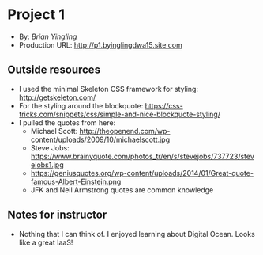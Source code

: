 # Project 1
+ By: *Brian Yingling*
+ Production URL: <http://p1.byinglingdwa15.site.com>

## Outside resources
- I used the minimal Skeleton CSS framework for styling: <http://getskeleton.com/>
- For the styling around the blockquote: <https://css-tricks.com/snippets/css/simple-and-nice-blockquote-styling/>
- I pulled the quotes from here:
    - Michael Scott: <http://theopenend.com/wp-content/uploads/2009/10/michaelscott.jpg>
    - Steve Jobs: <https://www.brainyquote.com/photos_tr/en/s/stevejobs/737723/stevejobs1.jpg>
    - https://geniusquotes.org/wp-content/uploads/2014/01/Great-quote-famous-Albert-Einstein.png
    - JFK and Neil Armstrong quotes are common knowledge

## Notes for instructor
- Nothing that I can think of. I enjoyed learning about Digital Ocean. Looks like a great IaaS!